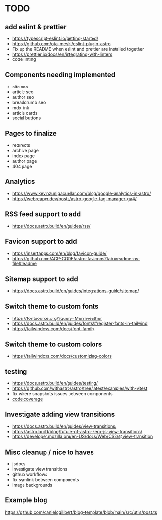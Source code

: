 # TODO

## add eslint & prettier

- <https://typescript-eslint.io/getting-started/>
- <https://github.com/ota-meshi/eslint-plugin-astro>
- Fix up the README when eslint and prettier are installed together
- <https://prettier.io/docs/en/integrating-with-linters>
- code linting

## Components needing implemented

- site seo
- article seo
- author seo
- breadcrumb seo
- mdx link
- article cards
- social buttons

## Pages to finalize

- redirects
- archive page
- index page
- author page
- 404 page

## Analytics

- <https://www.kevinzunigacuellar.com/blog/google-analytics-in-astro/>
- <https://webreaper.dev/posts/astro-google-tag-manager-ga4/>

## RSS feed support to add

- <https://docs.astro.build/en/guides/rss/>

## Favicon support to add

- <https://insertapps.com/en/blog/favicon-guide/>
- <https://github.com/ACP-CODE/astro-favicons?tab=readme-ov-file#readme>

## Sitemap support to add

- <https://docs.astro.build/en/guides/integrations-guide/sitemap/>

## Switch theme to custom fonts

- <https://fontsource.org/?query=Merriweather>
- <https://docs.astro.build/en/guides/fonts/#register-fonts-in-tailwind>
- <https://tailwindcss.com/docs/font-family>

## Switch theme to custom colors

- <https://tailwindcss.com/docs/customizing-colors>

## testing

- <https://docs.astro.build/en/guides/testing/>
- <https://github.com/withastro/astro/tree/latest/examples/with-vitest>
- fix where snapshots issues between components
- [code coverage](https://github.com/marketplace/actions/vitest-coverage-report)

## Investigate adding view transitions

- <https://docs.astro.build/en/guides/view-transitions/>
- <https://astro.build/blog/future-of-astro-zero-js-view-transitions/>
- <https://developer.mozilla.org/en-US/docs/Web/CSS/@view-transition>

## Misc cleanup / nice to haves

- jsdocs
- investigate view transitions
- github workflows
- fix symlink between components
- image backgrounds

## Example blog

<https://github.com/danielcgilibert/blog-template/blob/main/src/utils/post.ts>
